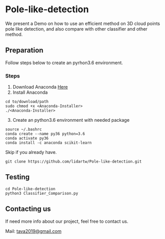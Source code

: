 # Pole-like-detection
We present a Demo on how to use an efficient method on 3D cloud points pole like detection, and also compare with other classifier and other method. 

## Preparation 
Follow steps below to create an pyrhon3.6 environment.

### Steps
1. Download Anaconda [Here](https://www.anaconda.com/distribution/)
2. Install Anaconda
```
cd to/download/path
sudo chmod +x <Anaconda-Installer>
./<Anaconda-Installer>
```
3. Create an python3.6 environment with needed package
```
source ~/.bashrc
conda create --name py36 python=3.6
conda activate py36
conda install -c anaconda scikit-learn 
```

Skip if you already have.

```
git clone https://github.com/lidartw/Pole-like-detection.git
```

## Testing
```
cd Pole-like-detection
python3 Classifier_Comparison.py
```

## Contacting us 
If need more info about our project, feel free to contact us.

Mail: tava2019@gmail.com
